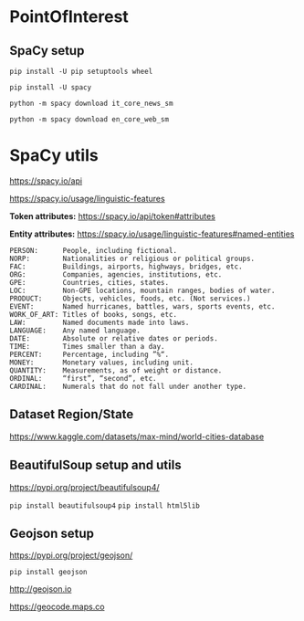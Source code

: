 # PointOfInterest

## SpaCy setup

`pip install -U pip setuptools wheel`

`pip install -U spacy`

`python -m spacy download it_core_news_sm`

`python -m spacy download en_core_web_sm`


# SpaCy utils

https://spacy.io/api

https://spacy.io/usage/linguistic-features

**Token attributes:**
https://spacy.io/api/token#attributes

**Entity attributes:**
https://spacy.io/usage/linguistic-features#named-entities

```
PERSON:      People, including fictional.
NORP:        Nationalities or religious or political groups.
FAC:         Buildings, airports, highways, bridges, etc.
ORG:         Companies, agencies, institutions, etc.
GPE:         Countries, cities, states.
LOC:         Non-GPE locations, mountain ranges, bodies of water.
PRODUCT:     Objects, vehicles, foods, etc. (Not services.)
EVENT:       Named hurricanes, battles, wars, sports events, etc.
WORK_OF_ART: Titles of books, songs, etc.
LAW:         Named documents made into laws.
LANGUAGE:    Any named language.
DATE:        Absolute or relative dates or periods.
TIME:        Times smaller than a day.
PERCENT:     Percentage, including ”%“.
MONEY:       Monetary values, including unit.
QUANTITY:    Measurements, as of weight or distance.
ORDINAL:     “first”, “second”, etc.
CARDINAL:    Numerals that do not fall under another type.
```

## Dataset Region/State

https://www.kaggle.com/datasets/max-mind/world-cities-database

## BeautifulSoup setup and utils

https://pypi.org/project/beautifulsoup4/

`pip install beautifulsoup4`
`pip install html5lib`

## Geojson setup

https://pypi.org/project/geojson/

`pip install geojson`

http://geojson.io

https://geocode.maps.co